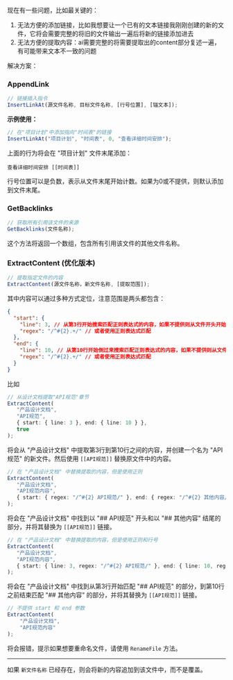 现在有一些问题，比如最关键的：
1. 无法方便的添加链接，比如我想要让一个已有的文本链接我刚刚创建的新的文件，它将会需要完整的将旧的文件输出一遍后将新的链接添加进去
2. 无法方便的提取内容：ai需要完整的将需要提取出的content部分复述一遍，有可能带来文本不一致的问题

解决方案：

### AppendLink

```ts
// 链接插入指令
InsertLinkAt(源文件名称, 目标文件名称, [行号位置], [锚文本]);
```
**示例使用：**
```ts
// 在"项目计划"中添加指向"时间表"的链接
InsertLinkAt("项目计划", "时间表", 0, "查看详细时间安排");
```

上面的行为将会在 "项目计划" 文件末尾添加：
```
查看详细时间安排 [[时间表]]
```

行号位置可以是负数，表示从文件末尾开始计数。如果为0或不提供，则默认添加到文件末尾。

### GetBacklinks
```ts
// 获取所有引用该文件的来源
GetBacklinks(文件名称);
```

这个方法将返回一个数组，包含所有引用该文件的其他文件名称。

### ExtractContent (优化版本)
```ts
// 提取指定文件的内容
ExtractContent(源文件名称，新文件名称, [提取范围]);
```

其中内容可以通过多种方式定位，注意范围是两头都包含：
```json
{
  "start": {
    "line": 3, // 从第3行开始搜索匹配正则表达式的内容，如果不提供则从文件开头开始
    "regex": "/^#{2}.+/" // 或者使用正则表达式匹配
  },
  "end": {
    "line": 10, // 从第10行开始倒过来搜索匹配正则表达式的内容，如果不提供则从文件结尾开始
    "regex": "/^#{2}.+/" // 或者使用正则表达式匹配
  }
}
```

比如
```ts
// 从设计文档提取"API规范"章节
ExtractContent(
   "产品设计文档",
   "API规范",
   { start: { line: 3 }, end: { line: 10 } },
   true
);
```

将会从 "产品设计文档" 中提取第3行到第10行之间的内容，并创建一个名为 "API规范" 的新文件。然后使用 `[[API规范]]` 替换原文件中的内容。

```ts
// 在 "产品设计文档" 中替换提取的内容，但是使用正则
ExtractContent(
   "产品设计文档",
   "API规范内容",
   { start: { regex: "/^#{2} API规范/" }, end: { regex: "/^#{2} 其他内容/" } }
);
```

将会在 "产品设计文档" 中找到以 "## API规范" 开头和以 "## 其他内容" 结尾的部分，并将其替换为 `[[API规范]]` 链接。

```ts
// 在 "产品设计文档" 中替换提取的内容，但是使用正则和行号
ExtractContent(
   "产品设计文档",
   "API规范内容",
   { start: { line: 3, regex: "/^#{2} API规范/" }, end: { line: 10, regex: "/^#{2} 其他内容/" } }
);
```

将会在 "产品设计文档" 中找到从第3行开始匹配 "## API规范" 的部分，到第10行之前结束匹配 "## 其他内容" 的部分，并将其替换为 `[[API规范]]` 链接。

```ts
// 不提供 start 和 end 参数
ExtractContent(
    "产品设计文档",
    "API规范内容"
);
```

将会报错，提示如果想要重命名文件，请使用 `RenameFile` 方法。

---

如果 `新文件名称` 已经存在，则会将新的内容追加到该文件中，而不是覆盖。